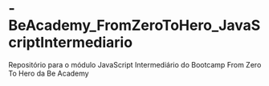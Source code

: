 # -BeAcademy_FromZeroToHero_JavaScriptIntermediario
Repositório para o módulo JavaScript Intermediário do Bootcamp From Zero To Hero da Be Academy
